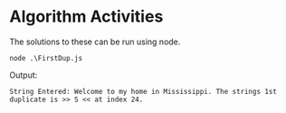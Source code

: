 # Algorithm Activities

The solutions to these can be run using node. 

`node .\FirstDup.js`

Output:

`String Entered: Welcome to my home in Mississippi.
The strings 1st duplicate is >> S << at index 24.`